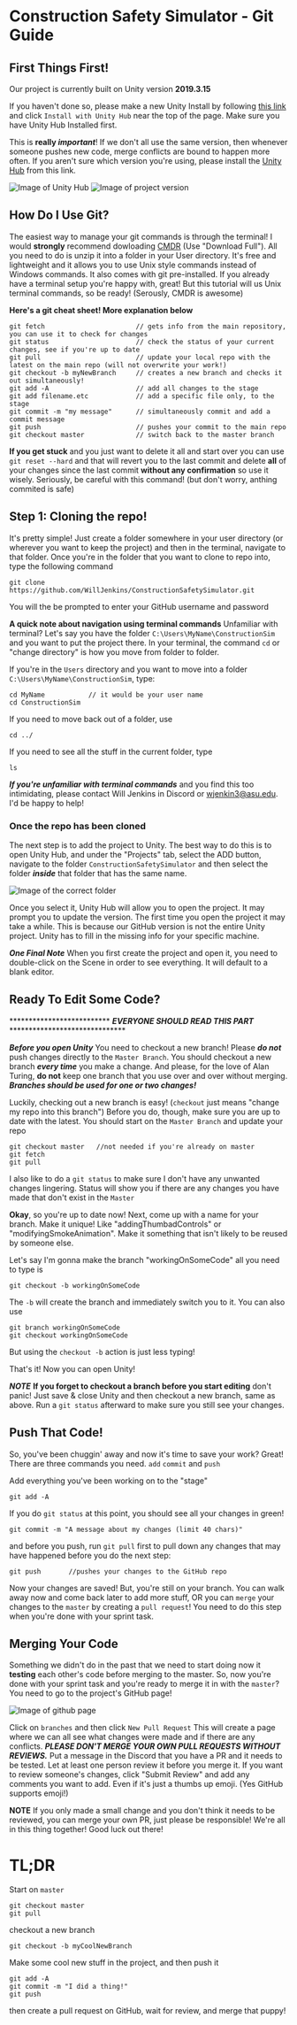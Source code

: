 # Construction Safety Simulator - Git Guide

## First Things First!
Our project is currently built on Unity version **2019.3.15**

If you haven't done so, please make a new Unity Install by following [this link](https://unity3d.com/unity/whats-new/2019.3.15) and click `Install with Unity Hub` near the top of the page. Make sure you have Unity Hub Installed first.

This is **really _important_**! If we don't all use the same version, then whenever someone pushes new code, merge conflicts are bound to happen more often. If you aren't sure which version you're using, please install the [Unity Hub](https://unity3d.com/get-unity/download) from this link. 

![Image of Unity Hub](https://i.imgur.com/wfvQaG5.png)
![Image of project version](https://i.imgur.com/lG8ER8C.png)

## How Do I Use Git?
The easiest way to manage your git commands is through the terminal! I would **strongly** recommend dowloading [CMDR](https://cmder.net/) (Use "Download Full"). All you need to do is unzip it into a folder in your User directory. It's free and lightweight and it allows you to use Unix style commands instead of Windows commands. It also comes with git pre-installed. If you already have a terminal setup you're happy with, great! But this tutorial will us Unix terminal commands, so be ready! (Serously, CMDR is awesome)

**Here's a git cheat sheet! More explanation below**
```
git fetch                       // gets info from the main repository, you can use it to check for changes
git status                      // check the status of your current changes, see if you're up to date
git pull                        // update your local repo with the latest on the main repo (will not overwrite your work!)
git checkout -b myNewBranch     // creates a new branch and checks it out simultaneously!
git add -A                      // add all changes to the stage
git add filename.etc            // add a specific file only, to the stage
git commit -m "my message"      // simultaneously commit and add a commit message
git push                        // pushes your commit to the main repo
git checkout master             // switch back to the master branch 
```
**If you get stuck** and you just want to delete it all and start over you can use `git reset --hard` and that will revert you to the last commit and delete **all** of your changes since the last commit **without any confirmation** so use it wisely. Seriously, be careful with this command! (but don't worry, anthing commited is safe)


## Step 1: Cloning the repo!
It's pretty simple! Just create a folder somewhere in your user directory (or wherever you want to keep the project) and then in the terminal, navigate to that folder. Once you're in the folder that you want to clone to repo into, type the following command
```
git clone https://github.com/WillJenkins/ConstructionSafetySimulator.git
```
You will the be prompted to enter your GitHub username and password 

**A quick note about navigation using terminal commands**
Unfamiliar with terminal? Let's say you have the folder `C:\Users\MyName\ConstructionSim` and you want to put the project there. 
In your terminal, the command `cd` or "change directory" is how you move from folder to folder. 

If you're in the `Users` directory and you want to move into a folder `C:\Users\MyName\ConstructionSim`, type:
```
cd MyName           // it would be your user name
cd ConstructionSim
```
If you need to move back out of a folder, use
```
cd ../
```
If you need to see all the stuff in the current folder, type
```
ls
```

***If you're unfamiliar with terminal commands*** and you find this too intimidating, please contact Will Jenkins in Discord or wjenkin3@asu.edu. I'd be happy to help! 


### Once the repo has been cloned

The next step is to add the project to Unity. The best way to do this is to open Unity Hub, and under the "Projects" tab, select the ADD button, navigate to the folder `ConstructionSafetySimulator` and then select the folder ***inside*** that folder that has the same name. 

![Image of the correct folder](https://i.imgur.com/omgiMRL.png)

Once you select it, Unity Hub will allow you to open the project. It may prompt you to update the version. The first time you open the project it may take a while. This is because our GitHub version is not the entire Unity project. Unity has to fill in the missing info for your specific machine. 

***One Final Note***
When you first create the project and open it, you need to double-click on the Scene in order to see everything. It will default to a blank editor. 

## Ready To Edit Some Code?

************************** ***EVERYONE SHOULD READ THIS PART*** ******************************

***Before you open Unity*** 
You need to checkout a new branch! Please ***do not*** push changes directly to the `Master Branch`. 
You should checkout a new branch ***every time*** you make a change. 
And please, for the love of Alan Turing, **do not** keep one branch that you use over and over without merging. 
***Branches should be used for one or two changes!*** 

Luckily, checking out a new branch is easy! (`checkout` just means "change my repo into this branch") 
Before you do, though, make sure you are up to date with the latest. You should start on the `Master Branch` and update your repo
```
git checkout master   //not needed if you're already on master
git fetch
git pull
```

I also like to do a `git status` to make sure I don't have any unwanted changes lingering. Status will show you if there are any changes you have made that don't exist in the `Master` 

**Okay**, so you're up to date now! Next, come up with a name for your branch. Make it unique! Like "addingThumbadControls" or "modifyingSmokeAnimation". Make it something that isn't likely to be reused by someone else. 

Let's say I'm gonna make the branch "workingOnSomeCode" all you need to type is
```
git checkout -b workingOnSomeCode
```

The `-b` will create the branch and immediately switch you to it. 
You can also use 
``` 
git branch workingOnSomeCode
git checkout workingOnSomeCode
```
But using the `checkout -b` action is just less typing! 

That's it! Now you can open Unity!

***NOTE***
**If you forget to checkout a branch before you start editing** don't panic! Just save & close Unity and then checkout a new branch, same as above. Run a `git status` afterward to make sure you still see your changes. 

## Push That Code! 
So, you've been chuggin' away and now it's time to save your work? Great! 
There are three commands you need. `add` `commit` and `push`

Add everything you've been working on to the "stage"
```
git add -A
```
If you do `git status` at this point, you should see all your changes in green!

```
git commit -m "A message about my changes (limit 40 chars)"
```
and before you push, run `git pull` first to pull down any changes that may have happened before you do the next step:
```
git push       //pushes your changes to the GitHub repo
```

Now your changes are saved! But, you're still on your branch. You can walk away now and come back later to add more stuff, OR you can `merge` your changes to the `master` by creating a `pull request`! You need to do this step when you're done with your sprint task.

## Merging Your Code

Something we didn't do in the past that we need to start doing now it **testing** each other's code before merging to the master.
So, now you're done with your sprint task and you're ready to merge it in with the `master`? You need to go to the project's GitHub page!

![Image of github page](https://i.imgur.com/jjRTWAE.png)

Click on `branches` and then click `New Pull Request`
This will create a page where we can all see what changes were made and if there are any conflicts. 
***PLEASE DON'T MERGE YOUR OWN PULL REQUESTS WITHOUT REVIEWS.***
Put a message in the Discord that you have a PR and it needs to be tested. Let at least one person review it before you merge it. 
If you want to review someone's changes, click "Submit Review" and add any comments you want to add. Even if it's just a thumbs up emoji. (Yes GitHub supports emoji!)

**NOTE** If you only made a small change and you don't think it needs to be reviewed, you can merge your own PR, just please be responsible! We're all in this thing together! Good luck out there! 

# TL;DR

Start on `master`
```
git checkout master
git pull
```
checkout a new branch
```
git checkout -b myCoolNewBranch
```
Make some cool new stuff in the project, and then push it
```
git add -A
git commit -m "I did a thing!"
git push
```
then create a pull request on GitHub, wait for review, and merge that puppy!
